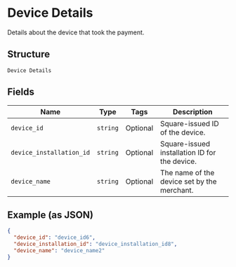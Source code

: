 
# Device Details

Details about the device that took the payment.

## Structure

`Device Details`

## Fields

| Name | Type | Tags | Description |
|  --- | --- | --- | --- |
| `device_id` | `string` | Optional | Square-issued ID of the device. |
| `device_installation_id` | `string` | Optional | Square-issued installation ID for the device. |
| `device_name` | `string` | Optional | The name of the device set by the merchant. |

## Example (as JSON)

```json
{
  "device_id": "device_id6",
  "device_installation_id": "device_installation_id8",
  "device_name": "device_name2"
}
```

